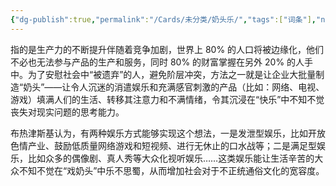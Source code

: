 ```yaml
---
{"dg-publish":true,"permalink":"/Cards/未分类/奶头乐/","tags":["词条"],"noteIcon":1,"created":"2024-01-01","updated":"2024-04-11"}
---
```



指的是生产力的不断提升伴随着竞争加剧，世界上 80% 的人口将被边缘化，他们不必也无法参与产品的生产和服务，同时 80% 的财富掌握在另外 20% 的人手中。为了安慰社会中“被遗弃”的人，避免阶层冲突，方法之一就是让企业大批量制造“奶头”——让令人沉迷的消遣娱乐和充满感官刺激的产品（比如：网络、电视、游戏）填满人们的生活、转移其注意力和不满情绪，令其沉浸在“快乐”中不知不觉丧失对现实问题的思考能力。 

布热津斯基认为，有两种娱乐方式能够实现这个想法，一是发泄型娱乐，比如开放色情产业、鼓励低质量网络游戏和短视频、进行无休止的口水战等；二是满足型娱乐，比如众多的偶像剧、真人秀等大众化视听娱乐……这类娱乐能让生活辛苦的大众不知不觉在“戏奶头”中乐不思蜀，从而增加社会对于不正统通俗文化的宽容度。